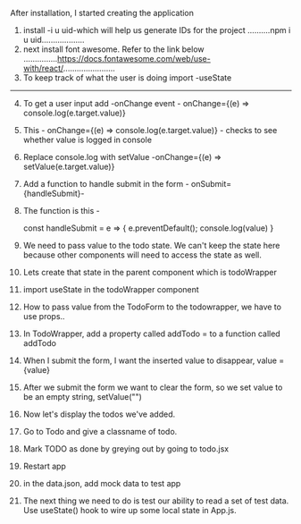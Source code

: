 After installation, I started creating the application
1. install -i u uid-which will help us generate IDs for the project
..........npm i u uid...................
2. next install font awesome. Refer to the link below
...............https://docs.fontawesome.com/web/use-with/react/.......................
3. To keep track of what the user is doing import -useState
---------
4. To get a user input add -onChange event - onChange={(e) => console.log(e.target.value)}
5. This - onChange={(e) => console.log(e.target.value)} - checks to see whether value is logged in console
6. Replace console.log with setValue -onChange={(e) => setValue(e.target.value)}
7. Add a function to handle submit in the form - onSubmit={handleSubmit}-
8. The function is this - 
    
    const handleSubmit = e => {
        e.preventDefault();
        console.log(value)
    }

9. We need to pass value to the todo state. We can't keep the state here because other components will need to access the state as well.
10. Lets create that state in the parent component which is todoWrapper
11. import useState in the todoWrapper component
12. How to pass value from the TodoForm to the todowrapper, we have to use props..
13. In TodoWrapper, add a property called addTodo = to a function called addTodo


14. When I submit the form, I want the inserted value to disappear, value = {value}
15. After we submit the form we want to clear the form, so we set value to be an empty string, setValue("")
16. Now let's display the todos we've added.
17. Go to Todo and give a classname of todo.
18. Mark TODO as done by greying out by going to todo.jsx



1. Restart app
2. in the data.json, add mock data to test app
3. The next thing we need to do is test our ability to read a set of test data. Use useState() hook to wire up some local state in App.js.


